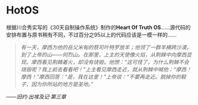 # HotOS
根据川合秀实写的《30天自制操作系统》制作的**Heart Of Truth OS**……源代码的安排布置与原书稍有不同，不过百分之95以上的代码应该是一模一样的……
>*有一天，摩西为他的岳父米甸的祭司叶特罗放羊；他领了一群羊横跨沙漠，到了上帝的山——何烈山。在那里，上主的天使像火焰，从荆棘中向摩西显现。摩西看见荆棘着火，却没有烧毁。他想：“这可怪了，为什么荆棘不会烧毁呢？我上前去看看吧！”上主看见摩西走近，就从荆棘中喊他：“摩西！摩西！”摩西回答：“是，我在这里！”上帝说：“不要再走近。脱掉你的鞋子，因为你所站的地方是圣地。”*
>  
*——旧约·出埃及记·第三章*
